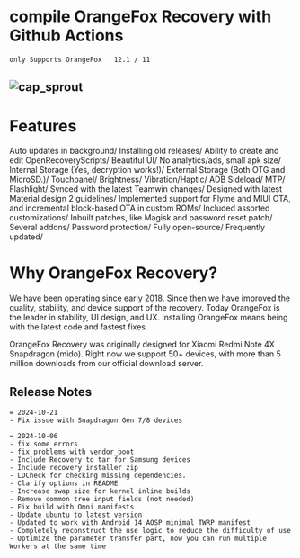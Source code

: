 # compile OrangeFox Recovery with Github Actions
```
only Supports OrangeFox   12.1 / 11 
```
![cap_sprout](https://wiki.orangefox.tech/banner.svg)
---
# Features
Auto updates in background/
Installing old releases/
Ability to create and edit OpenRecoveryScripts/
Beautiful UI/
No analytics/ads, small apk size/
Internal Storage (Yes, decryption works!)/
External Storage (Both OTG and MicroSD.)/
Touchpanel/
Brightness/
Vibration/Haptic/
ADB Sideload/
MTP/
Flashlight/
Synced with the latest Teamwin changes/
Designed with latest Material design 2 guidelines/
Implemented support for Flyme and MIUI OTA, and incremental block-based OTA in custom ROMs/
Included assorted customizations/
Inbuilt patches, like Magisk and password reset patch/
Several addons/
Password protection/
Fully open-source/
Frequently updated/
# Why OrangeFox Recovery?
We have been operating since early 2018. Since then we have improved the quality, stability, and device support of the recovery. Today OrangeFox is the leader in stability, UI design, and UX. Installing OrangeFox means being with the latest code and fastest fixes.

OrangeFox Recovery was originally designed for Xiaomi Redmi Note 4X Snapdragon (mido). Right now we support 50+ devices, with more than 5 million downloads from our official download server.


## Release Notes
```
= 2024-10-21
- Fix issue with Snapdragon Gen 7/8 devices

= 2024-10-06
- fix some errors
- fix problems with vendor_boot
- Include Recovery to tar for Samsung devices
- Include recovery installer zip
- LDCheck for checking missing dependencies.
- Clarify options in README
- Increase swap size for kernel inline builds
- Remove common tree input fields (not needed)
- Fix build with Omni manifests
- Update ubuntu to latest version 
- Updated to work with Android 14 AOSP minimal TWRP manifest
- Completely reconstruct the use logic to reduce the difficulty of use
- Optimize the parameter transfer part, now you can run multiple Workers at the same time
```
